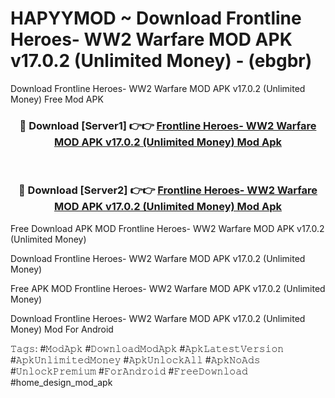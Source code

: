 # HAPYYMOD ~ Download Frontline Heroes- WW2 Warfare MOD APK v17.0.2 (Unlimited Money) - (ebgbr)
Download Frontline Heroes- WW2 Warfare MOD APK v17.0.2 (Unlimited Money) Free Mod APK

<div align="center">
<h3>🔴 Download [Server1] 👉👉 <a href="https://apk-comot.site?title=Frontline_Heroes-_WW2_Warfare_MOD_APK_v17.0.2_(Unlimited_Money)">Frontline Heroes- WW2 Warfare MOD APK v17.0.2 (Unlimited Money) Mod Apk</a></h3><br>

<h3>🔴 Download [Server2] 👉👉 <a href="https://apk-comot.site?title=Frontline_Heroes-_WW2_Warfare_MOD_APK_v17.0.2_(Unlimited_Money)">Frontline Heroes- WW2 Warfare MOD APK v17.0.2 (Unlimited Money) Mod Apk</a></h3>
</div>


Free Download APK MOD Frontline Heroes- WW2 Warfare MOD APK v17.0.2 (Unlimited Money)

Download Frontline Heroes- WW2 Warfare MOD APK v17.0.2 (Unlimited Money) 

Free APK MOD Frontline Heroes- WW2 Warfare MOD APK v17.0.2 (Unlimited Money) 

Download Frontline Heroes- WW2 Warfare MOD APK v17.0.2 (Unlimited Money) Mod For Android

𝚃𝚊𝚐𝚜: #𝙼𝚘𝚍𝙰𝚙𝚔 #𝙳𝚘𝚠𝚗𝚕𝚘𝚊𝚍𝙼𝚘𝚍𝙰𝚙𝚔 #𝙰𝚙𝚔𝙻𝚊𝚝𝚎𝚜𝚝𝚅𝚎𝚛𝚜𝚒𝚘𝚗 #𝙰𝚙𝚔𝚄𝚗𝚕𝚒𝚖𝚒𝚝𝚎𝚍𝙼𝚘𝚗𝚎𝚢 #𝙰𝚙𝚔𝚄𝚗𝚕𝚘𝚌𝚔𝙰𝚕𝚕 #𝙰𝚙𝚔𝙽𝚘𝙰𝚍𝚜 #𝚄𝚗𝚕𝚘𝚌𝚔𝙿𝚛𝚎𝚖𝚒𝚞𝚖 #𝙵𝚘𝚛𝙰𝚗𝚍𝚛𝚘𝚒𝚍 #𝙵𝚛𝚎𝚎𝙳𝚘𝚠𝚗𝚕𝚘𝚊𝚍 #home_design_mod_apk